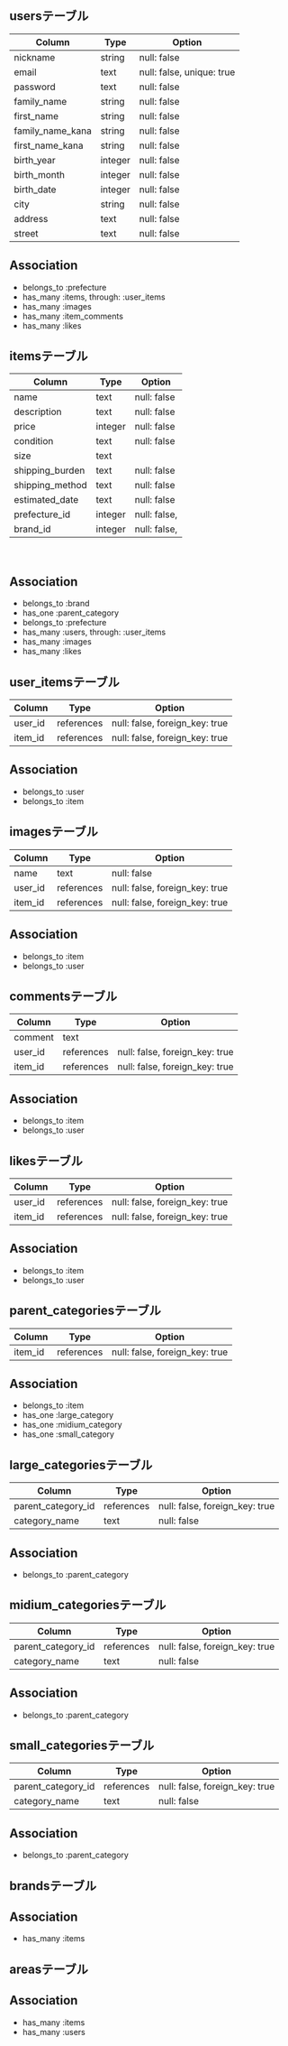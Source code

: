 ## usersテーブル

| Column           | Type    | Option                         |
|------------------|---------|--------------------------------|
| nickname         | string  | null: false                    |
| email            | text    | null: false, unique: true      |
| password         | text    | null: false                    |
| family_name      | string  | null: false                    |
| first_name       | string  | null: false                    |
| family_name_kana | string  | null: false                    |
| first_name_kana  | string  | null: false                    |
| birth_year       | integer | null: false                    |
| birth_month      | integer | null: false                    |
| birth_date       | integer | null: false                    |
| city             | string  | null: false                    |
| address          | text    | null: false                    |
| street           | text    | null: false                    |


## Association
- belongs_to :prefecture
- has_many :items, through: :user_items
- has_many :images
- has_many :item_comments
- has_many :likes

## itemsテーブル

| Column          | Type       | Option                         |
|-----------------|------------|--------------------------------|
| name            | text       | null: false                    |
| description     | text       | null: false                    |
| price           | integer    | null: false                    |
| condition       | text       | null: false                    |
| size            | text       |                                |
| shipping_burden | text       | null: false                    |
| shipping_method | text       | null: false                    |
| estimated_date  | text       | null: false                    |
| prefecture_id   | integer    | null: false,                   |
| brand_id        | integer    | null: false,                   |
　
## Association
- belongs_to :brand
- has_one :parent_category
- belongs_to :prefecture
- has_many :users, through: :user_items
- has_many :images
- has_many :likes

## user_itemsテーブル
| Column   | Type       | Option                         |
|----------|------------|--------------------------------|
| user_id  | references | null: false, foreign_key: true |
| item_id  | references | null: false, foreign_key: true |

## Association
- belongs_to :user
- belongs_to :item  

## imagesテーブル

| Column  | Type       | Option                         |
|---------|------------|--------------------------------|
| name    | text       | null: false                    |
| user_id | references | null: false, foreign_key: true |
| item_id | references | null: false, foreign_key: true |

## Association
- belongs_to :item
- belongs_to :user

## commentsテーブル

| Column  | Type       | Option                         |
|---------|------------|--------------------------------|
| comment | text       |                                |
| user_id | references | null: false, foreign_key: true |
| item_id | references | null: false, foreign_key: true |

## Association
- belongs_to :item
- belongs_to :user

## likesテーブル

| Column  | Type       | Option                         |
|---------|------------|--------------------------------|
| user_id | references | null: false, foreign_key: true |
| item_id | references | null: false, foreign_key: true |

## Association
- belongs_to :item
- belongs_to :user

## parent_categoriesテーブル

| Column  | Type       | Option                         |
|---------|------------|--------------------------------|
| item_id | references | null: false, foreign_key: true |

## Association
- belongs_to :item
- has_one :large_category
- has_one :midium_category
- has_one :small_category

## large_categoriesテーブル

| Column             | Type       | Option                         |
|--------------------|------------|--------------------------------|
| parent_category_id | references | null: false, foreign_key: true |
| category_name      | text       | null: false                    |

## Association
- belongs_to :parent_category

## midium_categoriesテーブル

| Column             | Type       | Option                         |
|--------------------|------------|--------------------------------|
| parent_category_id | references | null: false, foreign_key: true |
| category_name      | text       | null: false                    |

## Association
- belongs_to :parent_category

## small_categoriesテーブル

| Column             | Type       | Option                         |
|--------------------|------------|--------------------------------|
| parent_category_id | references | null: false, foreign_key: true |
| category_name      | text       | null: false                    |

## Association
- belongs_to :parent_category

## brandsテーブル

<!-- | Column  | Type       | Option                         |
|---------|------------|--------------------------------|
| name    | text       |                                | -->

## Association
- has_many :items

## areasテーブル

<!-- | Column | Type   | Option |
|--------|--------|--------|
| name   | string |        | -->

## Association
- has_many :items
- has_many :users






